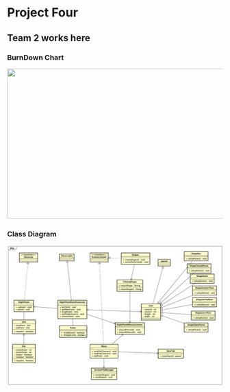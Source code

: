 # Project Four
## Team 2 works here
### BurnDown Chart
<p align="center"><img width ="800" height="350" src="https://user-images.githubusercontent.com/11274840/77221809-577ee380-6b0a-11ea-807f-e4d019cc7642.jpeg"></p>


### Class Diagram
![Class](https://github.com/SER516-S20/ProjectFour/blob/master/Team_02/classDiagram.png)

